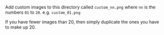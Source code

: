 Add custom images to this directory called `custom_nn.png` where `nn` is the numbers `01` to `20`.
e.g. `custom_01.png`

If you have fewer images than 20, then simply duplicate the ones you have to make up 20.